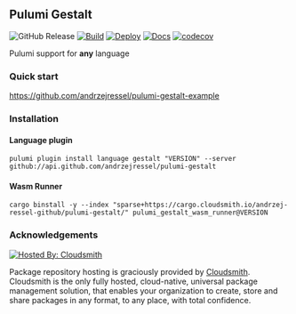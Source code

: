 ## Pulumi Gestalt

![GitHub Release](https://img.shields.io/github/v/release/andrzejressel/pulumi-gestalt?include_prereleases&sort=date)
[![Build](https://github.com/andrzejressel/pulumi-gestalt/actions/workflows/build.yml/badge.svg?branch=main)](https://github.com/andrzejressel/pulumi-gestalt/actions/workflows/build.yml)
[![Deploy](https://github.com/andrzejressel/pulumi-gestalt/actions/workflows/deploy.yml/badge.svg)](https://github.com/andrzejressel/pulumi-gestalt/actions/workflows/deploy.yml)
[![Docs](https://readthedocs.org/projects/pulumi-gestalt/badge/?version=latest)](https://app.readthedocs.org/projects/pulumi-gestalt/builds/?version__slug=latest)
[![codecov](https://codecov.io/gh/andrzejressel/pulumi-gestalt/graph/badge.svg?token=J3IN76CSOP)](https://codecov.io/gh/andrzejressel/pulumi-gestalt)


Pulumi support for **any** language

### Quick start

https://github.com/andrzejressel/pulumi-gestalt-example

### Installation

#### Language plugin

```
pulumi plugin install language gestalt "VERSION" --server github://api.github.com/andrzejressel/pulumi-gestalt
```

#### Wasm Runner

```
cargo binstall -y --index "sparse+https://cargo.cloudsmith.io/andrzej-ressel-github/pulumi-gestalt/" pulumi_gestalt_wasm_runner@VERSION
```

### Acknowledgements

[![Hosted By: Cloudsmith](https://img.shields.io/badge/OSS%20hosting%20by-cloudsmith-blue?logo=cloudsmith&style=for-the-badge)](https://cloudsmith.com)

Package repository hosting is graciously provided by [Cloudsmith](https://cloudsmith.com).
Cloudsmith is the only fully hosted, cloud-native, universal package management solution, that
enables your organization to create, store and share packages in any format, to any place, with total
confidence.
